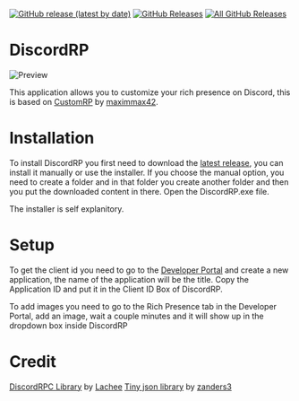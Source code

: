 <p>
  <a href="https://github.com/ghostkiller967/DiscordRP/releases/latest"><img alt="GitHub release (latest by date)" src="https://img.shields.io/github/v/tag/ghostkiller967/DiscordRP?color=19e2e2&label=latest&logo=github"></a>
  <a href="https://github.com/ghostkiller967/DiscordRP/releases/latest"><img alt="GitHub Releases" src="https://img.shields.io/github/downloads/ghostkiller967/DiscordRP/latest/total?color=19e2e2&label=downloads&logo=github"></a>
  <a href="https://github.com/ghostkiller967/DiscordRP/releases"><img alt="All GitHub Releases" src="https://img.shields.io/github/downloads/ghostkiller967/DiscordRP/total?color=19e2e2&label=total%20downloads&logo=github"></a>
</p>

# DiscordRP
![Preview](https://i.imgur.com/DENM02V.png)

This application allows you to customize your rich presence on Discord, this is based on [CustomRP](https://github.com/maximmax42/Discord-CustomRP) by [maximmax42](https://github.com/maximmax42).

# Installation

To install DiscordRP you first need to download the [latest release](https://github.com/ghostkiller967/DiscordRP/releases/latest), you can install it manually or use the installer. If you choose the manual option, you need to create a folder and in that folder you create another folder and then you put the downloaded content in there. Open the DiscordRP.exe file.

The installer is self explanitory.

# Setup

To get the client id you need to go to the [Developer Portal](https://discord.com/developers/applications) and create a new application, the name of the application will be the title. Copy the Application ID and put it in the Client ID Box of DiscordRP.

To add images you need to go to the Rich Presence tab in the Developer Portal, add an image, wait a couple minutes and it will show up in the dropdown box inside DiscordRP

# Credit
[DiscordRPC Library](https://github.com/Lachee/discord-rpc-csharp) by [Lachee](https://github.com/Lachee)
[Tiny json library](https://github.com/zanders3/json) by [zanders3](https://github.com/zanders3)
